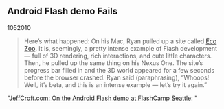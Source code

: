 <article><h1>Android Flash demo Fails</h1><time><span class="day">10</span><span class="month">5</span><span class="year">2010</span></time><blockquote><p>Here’s what happened: On his Mac, Ryan pulled up a site called <a href="http://ecodazoo.com/">Eco Zoo</a>. It is, seemingly, a pretty intense example of Flash development — full of 3D rendering, rich interactions, and cute little characters. Then, he pulled up the same thing on his Nexus One. The site’s progress bar filled in and the 3D world appeared for a few seconds before the browser crashed. Ryan said (paraphrasing), “Whoops! Well, it’s beta, and this is an intense example — let’s try it again.”</p></blockquote><p>"<a href="http://jeffcroft.com/blog/2010/may/08/android-flash-demo-flashcamp-seattle/">JeffCroft.com: On the Android Flash demo at FlashCamp Seattle</a>: "</p><p> </p></article>